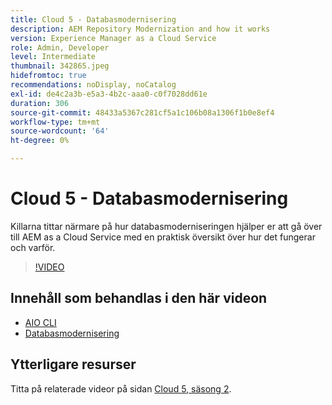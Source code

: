 ```yaml
---
title: Cloud 5 - Databasmodernisering
description: AEM Repository Modernization and how it works
version: Experience Manager as a Cloud Service
role: Admin, Developer
level: Intermediate
thumbnail: 342865.jpeg
hidefromtoc: true
recommendations: noDisplay, noCatalog
exl-id: de4c2a3b-e5a3-4b2c-aaa0-c0f7028dd61e
duration: 306
source-git-commit: 48433a5367c281cf5a1c106b08a1306f1b0e8ef4
workflow-type: tm+mt
source-wordcount: '64'
ht-degree: 0%

---
```


# Cloud 5 - Databasmodernisering

Killarna tittar närmare på hur databasmoderniseringen hjälper er att gå över till AEM as a Cloud Service med en praktisk översikt över hur det fungerar och varför.

>[!VIDEO](https://video.tv.adobe.com/v/342865?quality=12&learn=on)

## Innehåll som behandlas i den här videon

+ [AIO CLI](https://github.com/adobe/aio-cli-plugin-aem-cloud-service-migration)
+ [Databasmodernisering](https://github.com/adobe/aem-cloud-service-source-migration/tree/master/packages/repository-modernizer)

## Ytterligare resurser

Titta på relaterade videor på sidan [Cloud 5, säsong 2](../cloud5-season-2.md).
